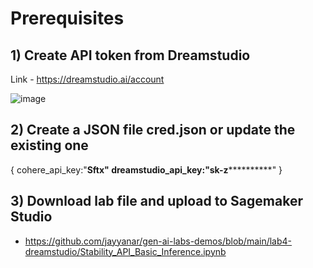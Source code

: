 # Prerequisites



## 1) Create API token from Dreamstudio


Link - https://dreamstudio.ai/account


![image](https://github.com/jayyanar/gen-ai-labs-demos/assets/12956021/0800006b-2f30-4fcb-8660-3fde87726b47)


## 2) Create a JSON file cred.json or update the existing one 

{
cohere_api_key:"********************Sftx"
dreamstudio_api_key:"sk-z******************************"
}


## 3) Download lab file and upload to Sagemaker Studio

- https://github.com/jayyanar/gen-ai-labs-demos/blob/main/lab4-dreamstudio/Stability_API_Basic_Inference.ipynb


